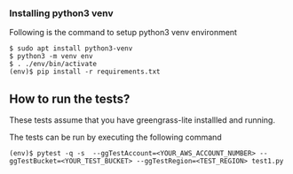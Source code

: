 ### Installing python3 venv

Following is the command to setup python3 venv environment

```shell
$ sudo apt install python3-venv
$ python3 -m venv env
$ . ./env/bin/activate
(env)$ pip install -r requirements.txt
```

## How to run the tests?

These tests assume that you have greengrass-lite installled and running.

The tests can be run by executing the following command

```
(env)$ pytest -q -s  --ggTestAccount=<YOUR_AWS_ACCOUNT_NUMBER> --ggTestBucket=<YOUR_TEST_BUCKET> --ggTestRegion=<TEST_REGION> test1.py
```
